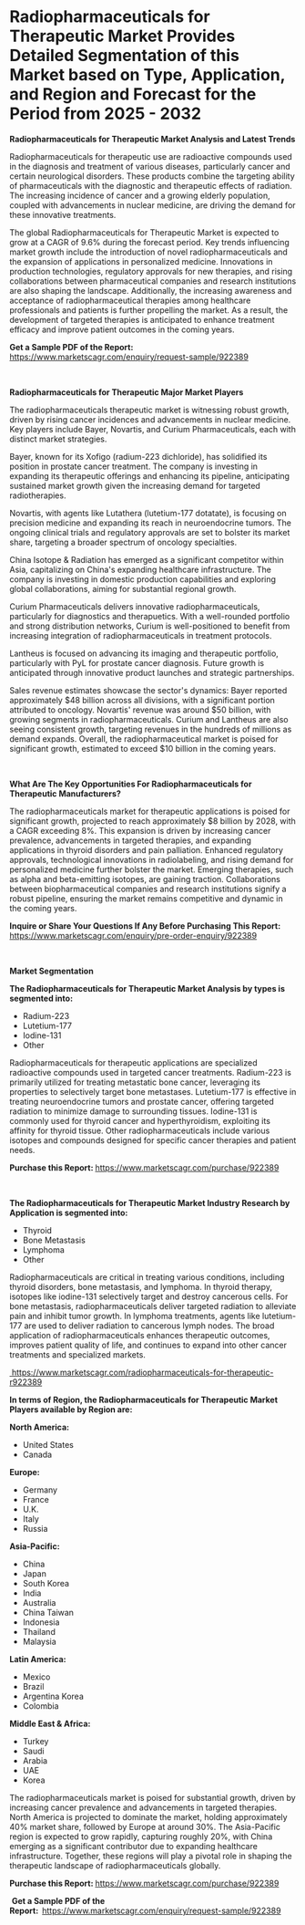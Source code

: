 <p><h1>Radiopharmaceuticals for Therapeutic Market Provides Detailed Segmentation of this Market based on Type, Application, and Region and Forecast for the Period from 2025 - 2032</h1></p><p><strong>Radiopharmaceuticals for Therapeutic Market Analysis and Latest Trends</strong></p>
<p><p>Radiopharmaceuticals for therapeutic use are radioactive compounds used in the diagnosis and treatment of various diseases, particularly cancer and certain neurological disorders. These products combine the targeting ability of pharmaceuticals with the diagnostic and therapeutic effects of radiation. The increasing incidence of cancer and a growing elderly population, coupled with advancements in nuclear medicine, are driving the demand for these innovative treatments.</p><p>The global Radiopharmaceuticals for Therapeutic Market is expected to grow at a CAGR of 9.6% during the forecast period. Key trends influencing market growth include the introduction of novel radiopharmaceuticals and the expansion of applications in personalized medicine. Innovations in production technologies, regulatory approvals for new therapies, and rising collaborations between pharmaceutical companies and research institutions are also shaping the landscape. Additionally, the increasing awareness and acceptance of radiopharmaceutical therapies among healthcare professionals and patients is further propelling the market. As a result, the development of targeted therapies is anticipated to enhance treatment efficacy and improve patient outcomes in the coming years.</p></p>
<p><strong>Get a Sample PDF of the Report:&nbsp;</strong> <a href="https://www.marketscagr.com/enquiry/request-sample/922389?utm_campaign=3369&utm_medium=2&utm_source=Github&utm_content=ia&utm_term=18042025&utm_id=radiopharmaceuticals-for-therapeutic">https://www.marketscagr.com/enquiry/request-sample/922389</a></p>
<p>&nbsp;</p>
<p><strong>Radiopharmaceuticals for Therapeutic Major Market Players</strong></p>
<p><p>The radiopharmaceuticals therapeutic market is witnessing robust growth, driven by rising cancer incidences and advancements in nuclear medicine. Key players include Bayer, Novartis, and Curium Pharmaceuticals, each with distinct market strategies.</p><p>Bayer, known for its Xofigo (radium-223 dichloride), has solidified its position in prostate cancer treatment. The company is investing in expanding its therapeutic offerings and enhancing its pipeline, anticipating sustained market growth given the increasing demand for targeted radiotherapies. </p><p>Novartis, with agents like Lutathera (lutetium-177 dotatate), is focusing on precision medicine and expanding its reach in neuroendocrine tumors. The ongoing clinical trials and regulatory approvals are set to bolster its market share, targeting a broader spectrum of oncology specialties.</p><p>China Isotope & Radiation has emerged as a significant competitor within Asia, capitalizing on China's expanding healthcare infrastructure. The company is investing in domestic production capabilities and exploring global collaborations, aiming for substantial regional growth.</p><p>Curium Pharmaceuticals delivers innovative radiopharmaceuticals, particularly for diagnostics and therapuetics. With a well-rounded portfolio and strong distribution networks, Curium is well-positioned to benefit from increasing integration of radiopharmaceuticals in treatment protocols.</p><p>Lantheus is focused on advancing its imaging and therapeutic portfolio, particularly with PyL for prostate cancer diagnosis. Future growth is anticipated through innovative product launches and strategic partnerships.</p><p>Sales revenue estimates showcase the sector's dynamics: Bayer reported approximately $48 billion across all divisions, with a significant portion attributed to oncology. Novartis' revenue was around $50 billion, with growing segments in radiopharmaceuticals. Curium and Lantheus are also seeing consistent growth, targeting revenues in the hundreds of millions as demand expands. Overall, the radiopharmaceutical market is poised for significant growth, estimated to exceed $10 billion in the coming years.</p></p>
<p>&nbsp;</p>
<p><strong>What Are The Key Opportunities For Radiopharmaceuticals for Therapeutic Manufacturers?</strong></p>
<p><p>The radiopharmaceuticals market for therapeutic applications is poised for significant growth, projected to reach approximately $8 billion by 2028, with a CAGR exceeding 8%. This expansion is driven by increasing cancer prevalence, advancements in targeted therapies, and expanding applications in thyroid disorders and pain palliation. Enhanced regulatory approvals, technological innovations in radiolabeling, and rising demand for personalized medicine further bolster the market. Emerging therapies, such as alpha and beta-emitting isotopes, are gaining traction. Collaborations between biopharmaceutical companies and research institutions signify a robust pipeline, ensuring the market remains competitive and dynamic in the coming years.</p></p>
<p><strong>Inquire or Share Your Questions If Any Before Purchasing This Report:</strong> <a href="https://www.marketscagr.com/enquiry/pre-order-enquiry/922389?utm_campaign=3369&utm_medium=2&utm_source=Github&utm_content=ia&utm_term=18042025&utm_id=radiopharmaceuticals-for-therapeutic">https://www.marketscagr.com/enquiry/pre-order-enquiry/922389</a></p>
<p>&nbsp;</p>
<p><strong>Market Segmentation</strong></p>
<p><strong>The Radiopharmaceuticals for Therapeutic Market Analysis by types is segmented into:</strong></p>
<p><ul><li>Radium-223</li><li>Lutetium-177</li><li>Iodine-131</li><li>Other</li></ul></p>
<p><p>Radiopharmaceuticals for therapeutic applications are specialized radioactive compounds used in targeted cancer treatments. Radium-223 is primarily utilized for treating metastatic bone cancer, leveraging its properties to selectively target bone metastases. Lutetium-177 is effective in treating neuroendocrine tumors and prostate cancer, offering targeted radiation to minimize damage to surrounding tissues. Iodine-131 is commonly used for thyroid cancer and hyperthyroidism, exploiting its affinity for thyroid tissue. Other radiopharmaceuticals include various isotopes and compounds designed for specific cancer therapies and patient needs.</p></p>
<p><strong>Purchase this Report:&nbsp;</strong><a href="https://www.marketscagr.com/purchase/922389?utm_campaign=3369&utm_medium=2&utm_source=Github&utm_content=ia&utm_term=18042025&utm_id=radiopharmaceuticals-for-therapeutic">https://www.marketscagr.com/purchase/922389</a></p>
<p>&nbsp;</p>
<p><strong>The Radiopharmaceuticals for Therapeutic Market Industry Research by Application is segmented into:</strong></p>
<p><ul><li>Thyroid</li><li>Bone Metastasis</li><li>Lymphoma</li><li>Other</li></ul></p>
<p><p>Radiopharmaceuticals are critical in treating various conditions, including thyroid disorders, bone metastasis, and lymphoma. In thyroid therapy, isotopes like iodine-131 selectively target and destroy cancerous cells. For bone metastasis, radiopharmaceuticals deliver targeted radiation to alleviate pain and inhibit tumor growth. In lymphoma treatments, agents like lutetium-177 are used to deliver radiation to cancerous lymph nodes. The broad application of radiopharmaceuticals enhances therapeutic outcomes, improves patient quality of life, and continues to expand into other cancer treatments and specialized markets.</p></p>
<p><a href="https://www.marketscagr.com/radiopharmaceuticals-for-therapeutic-r922389?utm_campaign=3369&utm_medium=2&utm_source=Github&utm_content=ia&utm_term=18042025&utm_id=radiopharmaceuticals-for-therapeutic">&nbsp;https://www.marketscagr.com/radiopharmaceuticals-for-therapeutic-r922389</a></p>
<p><strong>In terms of Region, the Radiopharmaceuticals for Therapeutic Market Players available by Region are:</strong></p>
<p>
    <p> <strong> North America: </strong>
        <ul>
            <li>United States</li>
            <li>Canada</li>
        </ul>
        </p> 
    <p> <strong> Europe: </strong>
        <ul>
            <li>Germany</li>
            <li>France</li>
            <li>U.K.</li>
            <li>Italy</li>
            <li>Russia</li>
        </ul>
        </p> 
    <p> <strong> Asia-Pacific: </strong>
        <ul>
            <li>China</li>
            <li>Japan</li>
            <li>South Korea</li>
            <li>India</li>
            <li>Australia</li>
            <li>China Taiwan</li>
            <li>Indonesia</li>
            <li>Thailand</li>
            <li>Malaysia</li>
        </ul>
        </p> 
    <p> <strong> Latin America: </strong>
        <ul>
            <li>Mexico</li>
            <li>Brazil</li>
            <li>Argentina Korea</li>
            <li>Colombia</li>
        </ul>
        </p> 
    <p> <strong> Middle East & Africa: </strong>
        <ul>
            <li>Turkey</li>
            <li>Saudi</li>
            <li>Arabia</li>
            <li>UAE</li>
            <li>Korea</li>
        </ul>
    </p>
    </p>
<p><p>The radiopharmaceuticals market is poised for substantial growth, driven by increasing cancer prevalence and advancements in targeted therapies. North America is projected to dominate the market, holding approximately 40% market share, followed by Europe at around 30%. The Asia-Pacific region is expected to grow rapidly, capturing roughly 20%, with China emerging as a significant contributor due to expanding healthcare infrastructure. Together, these regions will play a pivotal role in shaping the therapeutic landscape of radiopharmaceuticals globally.</p></p>
<p><strong>Purchase this Report: </strong><a href="https://www.marketscagr.com/purchase/922389?utm_campaign=3369&utm_medium=2&utm_source=Github&utm_content=ia&utm_term=18042025&utm_id=radiopharmaceuticals-for-therapeutic">https://www.marketscagr.com/purchase/922389</a></p>
<p>&nbsp;<strong>Get a Sample PDF of the Report:&nbsp;&nbsp;</strong><a href="https://www.marketscagr.com/enquiry/request-sample/922389?utm_campaign=3369&utm_medium=2&utm_source=Github&utm_content=ia&utm_term=18042025&utm_id=radiopharmaceuticals-for-therapeutic">https://www.marketscagr.com/enquiry/request-sample/922389</a></p>
<p><strong></strong></p>
<p><p></p><p></p><p></p></p>